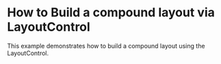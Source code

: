 # How to Build a compound layout via LayoutControl


<p>This example demonstrates how to build a compound layout using the LayoutControl.</p>

<br/>


